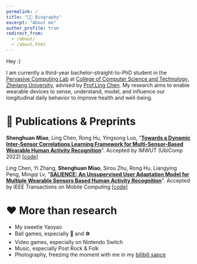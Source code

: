 ```yaml
---
permalink: /
title: "🧑‍💻 Biography"
excerpt: "About me"
author_profile: true
redirect_from: 
  - /about/
  - /about.html
---
```


Hey :)

I am currently a third-year bachelor-straight-to-PhD student in the [Pervasive Computing Lab](http://percom.zju.edu.cn/) at [College of Computer Science and Technology](http://www.cs.zju.edu.cn/), [Zhejiang University](https://www.zju.edu.cn/), advised by [Prof.Ling Chen](https://person.zju.edu.cn/lc). My research aims to enable wearable devices to sense, understand, model, and influence our longitudinal daily behavior to improve health and well-being.

📖 Publications & Preprints
======

**Shenghuan Miao**, Ling Chen, Rong Hu, Yingsong Luo, "**[Towards a Dynamic Inter-Sensor Correlations Learning Framework for Multi-Sensor-Based Wearable Human Activity Recognition](https://dl.acm.org/doi/abs/10.1145/3550331)**". Accepted by IMWUT (UbiComp 2022) [[code]](https://github.com/wdkhuans/DynamicWHAR)

Ling Chen, Yi Zhang, **Shenghuan Miao**, Sirou Zhu, Rong Hu, Liangying Peng, Mingqi Lv, "**[SALIENCE: An Unsupervised User Adaptation Model for Multiple Wearable Sensors Based Human Activity Recognition](https://arxiv.org/abs/2108.10213)**". Accepted by IEEE Transactions on Mobile Computing [[code]](https://github.com/wdkhuans/SALIENCE)

❤️ More than research
======

* My sweetie Yaoyao
* Ball games, especially 🏀 and ⚽️
* Video games, especially on Nintendo Switch
* Music, especially Post Rock & Folk
* Photography, freezing the moment with me in my [bilibili sapce](https://space.bilibili.com/294476744/video)
